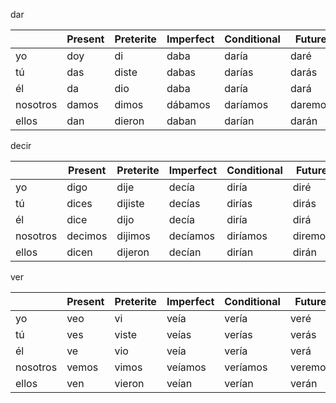 

dar

| | Present | Preterite | Imperfect | Conditional | Future |
|-|-|-|-|-|-|
yo | doy | di | daba | daría | daré |
tú | das | diste | dabas | darías | darás |
él | da | dio | daba | daría | dará | 	
nosotros | damos | dimos | dábamos | daríamos | daremos |
ellos | dan | dieron | daban | darían | darán |

decir

| | Present | Preterite | Imperfect | Conditional | Future |
|-|-|-|-|-|-|
yo | digo | dije | decía | diría | diré |
tú | dices | dijiste | decías | dirías | dirás |
él | dice | dijo | decía | diría | dirá | 	
nosotros | decimos | dijimos | decíamos | diríamos | diremos |
ellos | dicen | dijeron | decían | dirían | dirán |

ver

| | Present | Preterite | Imperfect | Conditional | Future |
|-|-|-|-|-|-|
yo | veo | vi | veía | vería | veré |
tú | ves | viste | veías | verías | verás |
él | ve | vio | veía | vería | verá |
nosotros | vemos | vimos | veíamos | veríamos | veremos |
ellos | ven | vieron | veían | verían | verán |
